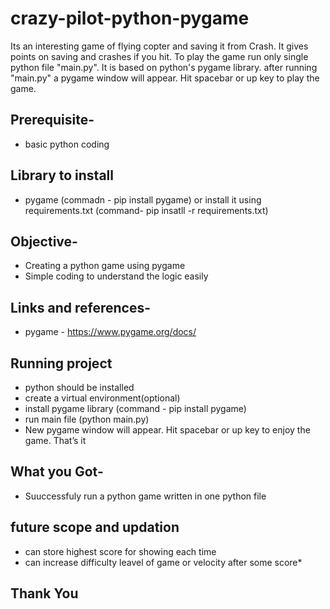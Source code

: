 # crazy-pilot-python-pygame
Its an interesting game of flying copter and saving it from Crash. It gives points on saving and crashes if you hit. To play the game run only single python file "main.py". It is based on python's pygame library. after running "main.py" a pygame window will appear. Hit spacebar or up key to play the game.

## Prerequisite-
* basic python coding

## Library to install
* pygame (commadn - pip install pygame) or install it using requirements.txt (command- pip insatll -r requirements.txt)

## Objective-
* Creating a python game using pygame
* Simple coding to understand the logic easily

## Links and references-
* pygame - https://www.pygame.org/docs/

## Running project
* python should be installed
* create a virtual environment(optional)
* install pygame library (command - pip install pygame)
* run main file (python main.py)
* New pygame window will appear. Hit spacebar or up key to enjoy the game.
That’s it

## What you Got-
* Suuccessfuly run a python game written in one python file

## future scope and updation
* can store highest score for showing each time
* can increase difficulty leavel of game or velocity after some score* 

## Thank You
